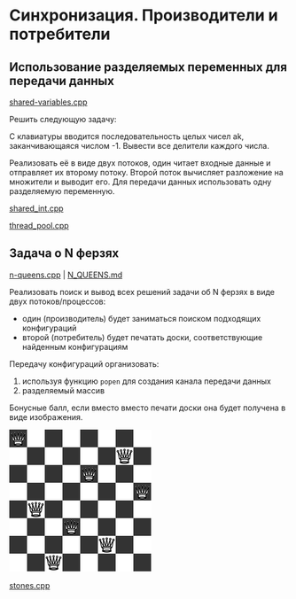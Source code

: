# Синхронизация. Производители и потребители

## Использование разделяемых переменных для передачи данных

[shared-variables.cpp](shared-variables.cpp)

Решить следующую задачу:

С клавиатуры вводится последовательность целых чисел ak, заканчивающаяся числом -1. Вывести все делители каждого числа.

Реализовать её в виде двух потоков, один читает входные данные и отправляет их второму потоку. Второй поток вычисляет
разложение на множители и выводит его. Для передачи данных использовать одну разделяемую переменную.

[shared_int.cpp](attachments/shared_int.cpp)

[thread_pool.cpp](attachments/thread_pool.cpp)

## Задача о N ферзях

[n-queens.cpp](n-queens.cpp) | [N_QUEENS.md](attachments/N_QUEENS.md)

Реализовать поиск и вывод всех решений задачи об N ферзях в виде двух потоков/процессов:

- один (производитель) будет заниматься поиском подходящих конфигураций
- второй (потребитель) будет печатать доски, соответствующие найденным конфигурациям

Передачу конфигураций организовать:

1. используя функцию `popen` для создания канала передачи данных
2. разделяемый массив

Бонусные балл, если вместо вместо печати доски она будет получена в виде изображения.

![board001.png](attachments/board001.png)

[stones.cpp](attachments/stones.cpp)
